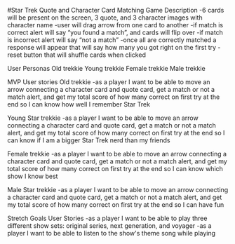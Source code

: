 #Star Trek Quote and Character Card Matching Game
Description
-6 cards will be present on the screen, 3 quote, and 3 character images with character name
-user will drag arrow from one card to another
-if match is correct alert will say “you found a match”, and cards will flip over
-if match is incorrect alert will say “not a match”
-once all are correctly matched a response will appear that will say how many you got right on the first try
-reset button that will shuffle cards when clicked


User Personas
Old trekkie
Young trekkie
Female trekkie
Male trekkie

MVP User stories
Old trekkie
-as a player I want to be able to move an arrow connecting a character card and quote card, get a match or not a match alert, and get my total score of how many correct on first try at the end so I can know how well I remember Star Trek

Young Star trekkie
-as a player I want to be able to move an arrow connecting a character card and quote card, get a match or not a match alert, and get my total score of how many correct on first try at the end so I can know  if I am a bigger Star Trek nerd than my friends

Female trekkie
-as a player I want to be able to move an arrow connecting a character card and quote card, get a match or not a match alert, and get my total score of how many correct on first try at the end so I can know  which show I know best

Male Star trekkie
-as a player I want to be able to move an arrow connecting a character card and quote card, get a match or not a match alert, and get my total score of how many correct on first try at the end  so I can have fun

Stretch Goals User Stories
-as a player I want to be able to play three different show sets: original series, next generation, and voyager
-as a player I want to be able to listen to the show's theme song while playing
